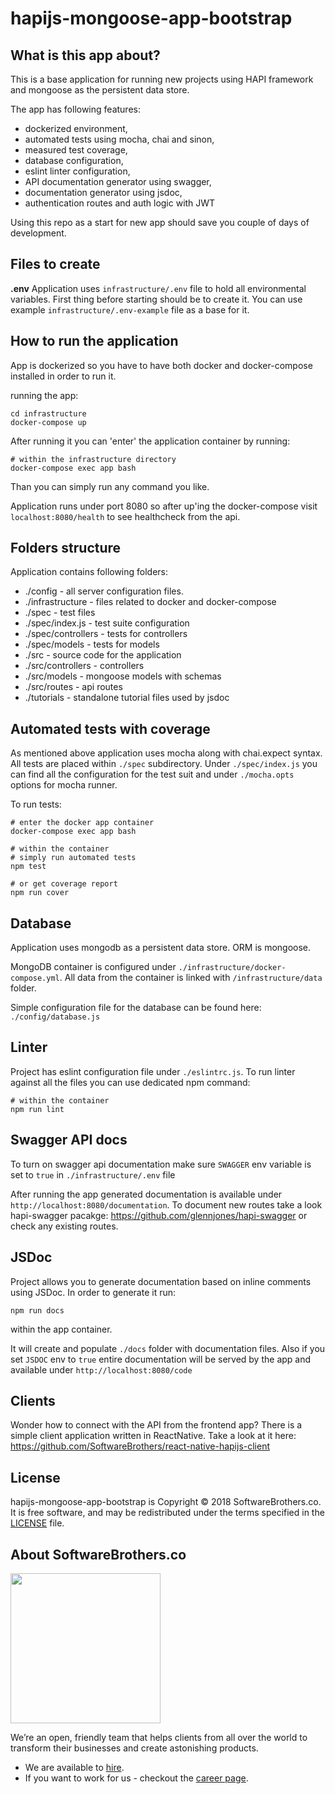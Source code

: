 # hapijs-mongoose-app-bootstrap

## What is this app about?

This is a base application for running new projects using HAPI framework and mongoose as the persistent data store.

The app has following features:

- dockerized environment,
- automated tests using mocha, chai and sinon,
- measured test coverage,
- database configuration,
- eslint linter configuration,
- API documentation generator using swagger,
- documentation generator using jsdoc,
- authentication routes and auth logic with JWT

Using this repo as a start for new app should save you couple of days of development.

## Files to create

**.env**
Application uses `infrastructure/.env` file to hold all environmental variables. First thing before starting should be to create it. You can use example `infrastructure/.env-example` file as a base for it.

## How to run the application

App is dockerized so you have to have both docker and docker-compose installed in order to run it.

running the app:
```
cd infrastructure
docker-compose up
```

After running it you can 'enter' the application container by running:

```
# within the infrastructure directory
docker-compose exec app bash
```

Than you can simply run any command you like.

Application runs under port 8080 so after up'ing the docker-compose visit `localhost:8080/health` to see healthcheck from the api.

## Folders structure

Application contains following folders:

- ./config - all server configuration files.
- ./infrastructure - files related to docker and docker-compose
- ./spec - test files
- ./spec/index.js - test suite configuration
- ./spec/controllers - tests for controllers
- ./spec/models - tests for models
- ./src - source code for the application
- ./src/controllers - controllers
- ./src/models - mongoose models with schemas
- ./src/routes - api routes
- ./tutorials - standalone tutorial files used by jsdoc

## Automated tests with coverage

As mentioned above application uses mocha along with chai.expect syntax. All tests are placed within `./spec` subdirectory. Under `./spec/index.js` you can find all the configuration for the test suit and under `./mocha.opts` options for mocha runner.

To run tests:
```
# enter the docker app container
docker-compose exec app bash

# within the container
# simply run automated tests
npm test

# or get coverage report
npm run cover
```

## Database

Application uses mongodb as a persistent data store. ORM is mongoose. 

MongoDB container is configured under `./infrastructure/docker-compose.yml`. All data from the container is linked with `/infrastructure/data` folder.

Simple configuration file for the database can be found here: `./config/database.js`

## Linter

Project has eslint configuration file under `./eslintrc.js`. To run linter against all the files you can use dedicated npm command:

```
# within the container
npm run lint
```

## Swagger API docs

To turn on swagger api documentation make sure `SWAGGER` env variable is set to `true` in `./infrastructure/.env` file

After running the app generated documentation is available under `http://localhost:8080/documentation`. To document new routes take a look hapi-swagger pacakge: https://github.com/glennjones/hapi-swagger or check any existing routes.

## JSDoc

Project allows you to generate documentation based on inline comments using JSDoc. In order to generate it run:

```
npm run docs
```

within the app container.

It will create and populate `./docs` folder with documentation files.
Also if you set `JSDOC` env to `true` entire documentation will be served by the app and available under `http://localhost:8080/code`

## Clients

Wonder how to connect with the API from the frontend app? There is a simple client application written in ReactNative. Take a look at it here: https://github.com/SoftwareBrothers/react-native-hapijs-client

## License

hapijs-mongoose-app-bootstrap is Copyright © 2018 SoftwareBrothers.co. It is free software, and may be redistributed under the terms specified in the [LICENSE](LICENSE) file.

## About SoftwareBrothers.co

<img src="https://softwarebrothers.co/assets/images/software-brothers-logo-full.svg" width=240>


We’re an open, friendly team that helps clients from all over the world to transform their businesses and create astonishing products.

* We are available to [hire](https://softwarebrothers.co/contact).
* If you want to work for us - checkout the [career page](https://softwarebrothers.co/career).
